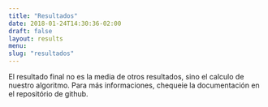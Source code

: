 ```yaml
---
title: "Resultados"
date: 2018-01-24T14:30:36-02:00
draft: false
layout: results
menu:
slug: "resultados"
---
```


El resultado final no es la media de otros resultados, sino el calculo de nuestro algoritmo. Para más informaciones, chequeie la documentación en el repositório de github.
